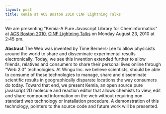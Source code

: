 ```yaml
---
layout: post
title: Kemia at ACS Boston 2010 CINF Lightning Talks 
---
```

We are presenting "Kemia-A Pure Javascript Library for Cheminformatics" at [ACS Boston 2010](http://portal.acs.org/portal/PublicWebSite/meetings/fall2010/index.htm), [CINF Lightning Talks](http://rguha.net/cinftmp/flash.html) on Monday August 23, 2010 at 2:45 pm.  


**Abstract** The Web was invented by Time Berners-Lee to allow physicists around the world to share and disseminate experimental results electronically. Today, we see this invention extended further to allow friends, relatives and consumers to share their personal lives online through "Web 2.0" technologies. At Wingu Inc. we believe scientists, should be able to consume of these technologies to manage, share and disseminate scientific results in geographically disparate locations the way consumers do today. Toward that end, we present Kemia, an open source pure javascript 2D molecule and reaction editor that allows chemists to view, edit and share compound information on the web without requiring non-standard web technology or installation procedure. A demonstration of this technology, pointers to the source code and future work will be presented.
